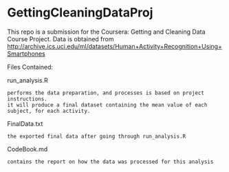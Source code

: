 # GettingCleaningDataProj

This repo is a submission for the Coursera: Getting and Cleaning Data Course Project.
Data is obtained from http://archive.ics.uci.edu/ml/datasets/Human+Activity+Recognition+Using+Smartphones

Files Contained:

  run_analysis.R
  
    performs the data preparation, and processes is based on project instructions.
    it will produce a final dataset containing the mean value of each subject, for each activity.
    
  FinalData.txt
  
    the exported final data after going through run_analysis.R
    
  CodeBook.md
  
    contains the report on how the data was processed for this analysis
